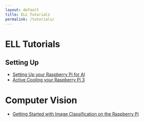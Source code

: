 ```yaml
---
layout: default
title: ELL Tutorials
permalink: /tutorials/
---
```


# ELL Tutorials

## Setting Up

* [Setting Up your Raspberry Pi for AI](/ELL/tutorials/Setting-Up-your-Raspberry-Pi-for-AI)
* [Active Cooling your Raspberry Pi 3](/ELL/tutorials/Active-Cooling-your-Raspberry-Pi-3)

# Computer Vision

* [Getting Started with Image Classification on the Raspberry Pi](/ELL/tutorials/Getting-Started-with-Image-Classification-on-the-Raspberry-Pi/)
